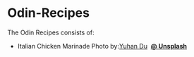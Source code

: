 # Odin-Recipes  

The Odin Recipes consists of:

- Italian Chicken Marinade
    Photo by:[Yuhan Du](https://unsplash.com/@yuhandu?utm_content=creditCopyText&utm_medium=referral&utm_source=unsplash)&nbsp;&nbsp;[**@ Unsplash**](https://unsplash.com/photos/cooked-food-on-white-ceramic-plate-b94AylTxWqA?utm_content=creditCopyText&utm_medium=referral&utm_source=unsplash)
